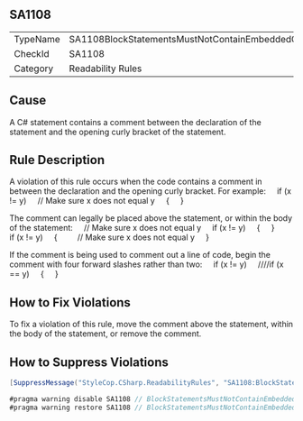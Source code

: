 ﻿## SA1108

<table>
<tr>
  <td>TypeName</td>
  <td>SA1108BlockStatementsMustNotContainEmbeddedComments</td>
</tr>
<tr>
  <td>CheckId</td>
  <td>SA1108</td>
</tr>
<tr>
  <td>Category</td>
  <td>Readability Rules</td>
</tr>
</table>

## Cause

A C# statement contains a comment between the declaration of the statement and the opening curly bracket of the statement.

## Rule Description

A violation of this rule occurs when the code contains a comment in between the declaration and the opening curly bracket. For example:
    if (x != y)
    // Make sure x does not equal y
    {
    }



The comment can legally be placed above the statement, or within the body of the statement:
    // Make sure x does not equal y
    if (x != y)
    {
    }
 
    if (x != y)
    {
        // Make sure x does not equal y
    }
 

If the comment is being used to comment out a line of code, begin the comment with four forward slashes rather than two:
    if (x != y)
    ////if (x == y)
    {
    }
 

## How to Fix Violations

To fix a violation of this rule, move the comment above the statement, within the body of the statement, or remove the comment.

## How to Suppress Violations

```csharp
[SuppressMessage("StyleCop.CSharp.ReadabilityRules", "SA1108:BlockStatementsMustNotContainEmbeddedComments", Justification = "Reviewed.")]
```

```csharp
#pragma warning disable SA1108 // BlockStatementsMustNotContainEmbeddedComments
#pragma warning restore SA1108 // BlockStatementsMustNotContainEmbeddedComments
```
